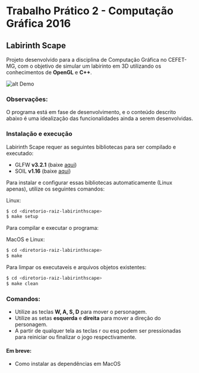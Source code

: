 # Trabalho Prático 2 - Computação Gráfica 2016

## Labirinth Scape
Projeto desenvolvido para a disciplina de Computação Gráfica no CEFET-MG, com o objetivo de simular um labirinto em 3D utilizando os conhecimentos de **OpenGL** e **C++**.

![alt Demo](https://raw.githubusercontent.com/caiubi/LabirinthScape/master/ImageResources/Demo.png)

### Observações:
O programa está em fase de desenvolvimento, e o conteúdo descrito abaixo é uma idealização das funcionalidades ainda a serem desenvolvidas.

### Instalação e execução

Labirinth Scape requer as seguintes bibliotecas para ser compilado e executado:
* GLFW **v3.2.1** (baixe [aqui](http://www.glfw.org/download.html))
* SOIL **v1.16** (baixe [aqui](http://www.lonesock.net/soil.html))

Para instalar e configurar essas bibliotecas automaticamente (Linux apenas), utilize os seguintes comandos:

Linux:
```sh
$ cd <diretorio-raiz-labirinthscape>
$ make setup
```

Para compilar e executar o programa:

MacOS e Linux:
```sh
$ cd <diretorio-raiz-labirinthscape>
$ make
```

Para limpar os executaveis e arquivos objetos existentes:
```sh
$ cd <diretorio-raiz-labirinthscape>
$ make clean
```

### Comandos:
* Utilize as teclas **W, A, S, D** para mover o personagem.
* Utilize as setas **esquerda** e **direita** para mover a direção do personagem.
* A partir de qualquer tela as teclas r ou esq podem ser pressionadas para reiniciar ou finalizar o jogo respectivamente.

#### Em breve:
* Como instalar as dependências em MacOS

